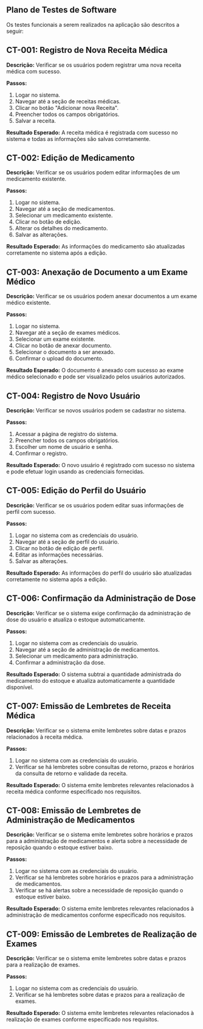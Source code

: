 ## Plano de Testes de Software

Os testes funcionais a serem realizados na aplicação são descritos a seguir:

## CT-001: Registro de Nova Receita Médica

**Descrição:** Verificar se os usuários podem registrar uma nova receita médica com sucesso.

**Passos:**
1. Logar no sistema.
2. Navegar até a seção de receitas médicas.
3. Clicar no botão "Adicionar nova Receita".
4. Preencher todos os campos obrigatórios.
5. Salvar a receita.

**Resultado Esperado:** A receita médica é registrada com sucesso no sistema e todas as informações são salvas corretamente.

## CT-002: Edição de Medicamento

**Descrição:** Verificar se os usuários podem editar informações de um medicamento existente.

**Passos:**
1. Logar no sistema.
2. Navegar até a seção de medicamentos.
3. Selecionar um medicamento existente.
4. Clicar no botão de edição.
5. Alterar os detalhes do medicamento.
6. Salvar as alterações.

**Resultado Esperado:** As informações do medicamento são atualizadas corretamente no sistema após a edição.

## CT-003: Anexação de Documento a um Exame Médico

**Descrição:** Verificar se os usuários podem anexar documentos a um exame médico existente.

**Passos:**
1. Logar no sistema.
2. Navegar até a seção de exames médicos.
3. Selecionar um exame existente.
4. Clicar no botão de anexar documento.
5. Selecionar o documento a ser anexado.
6. Confirmar o upload do documento.

**Resultado Esperado:** O documento é anexado com sucesso ao exame médico selecionado e pode ser visualizado pelos usuários autorizados.

## CT-004: Registro de Novo Usuário

**Descrição:** Verificar se novos usuários podem se cadastrar no sistema.

**Passos:**
1. Acessar a página de registro do sistema.
2. Preencher todos os campos obrigatórios.
3. Escolher um nome de usuário e senha.
4. Confirmar o registro.

**Resultado Esperado:** O novo usuário é registrado com sucesso no sistema e pode efetuar login usando as credenciais fornecidas.

## CT-005: Edição do Perfil do Usuário

**Descrição:** Verificar se os usuários podem editar suas informações de perfil com sucesso.

**Passos:**
1. Logar no sistema com as credenciais do usuário.
2. Navegar até a seção de perfil do usuário.
3. Clicar no botão de edição de perfil.
4. Editar as informações necessárias.
5. Salvar as alterações.

**Resultado Esperado:** As informações do perfil do usuário são atualizadas corretamente no sistema após a edição.

## CT-006: Confirmação da Administração de Dose

**Descrição:** Verificar se o sistema exige confirmação da administração de dose do usuário e atualiza o estoque automaticamente.

**Passos:**
1. Logar no sistema com as credenciais do usuário.
2. Navegar até a seção de administração de medicamentos.
3. Selecionar um medicamento para administração.
4. Confirmar a administração da dose.

**Resultado Esperado:** O sistema subtrai a quantidade administrada do medicamento do estoque e atualiza automaticamente a quantidade disponível.

## CT-007: Emissão de Lembretes de Receita Médica

**Descrição:** Verificar se o sistema emite lembretes sobre datas e prazos relacionados à receita médica.

**Passos:**
1. Logar no sistema com as credenciais do usuário.
2. Verificar se há lembretes sobre consultas de retorno, prazos e horários da consulta de retorno e validade da receita.

**Resultado Esperado:** O sistema emite lembretes relevantes relacionados à receita médica conforme especificado nos requisitos.

## CT-008: Emissão de Lembretes de Administração de Medicamentos

**Descrição:** Verificar se o sistema emite lembretes sobre horários e prazos para a administração de medicamentos e alerta sobre a necessidade de reposição quando o estoque estiver baixo.

**Passos:**
1. Logar no sistema com as credenciais do usuário.
2. Verificar se há lembretes sobre horários e prazos para a administração de medicamentos.
3. Verificar se há alertas sobre a necessidade de reposição quando o estoque estiver baixo.

**Resultado Esperado:** O sistema emite lembretes relevantes relacionados à administração de medicamentos conforme especificado nos requisitos.

## CT-009: Emissão de Lembretes de Realização de Exames

**Descrição:** Verificar se o sistema emite lembretes sobre datas e prazos para a realização de exames.

**Passos:**
1. Logar no sistema com as credenciais do usuário.
2. Verificar se há lembretes sobre datas e prazos para a realização de exames.

**Resultado Esperado:** O sistema emite lembretes relevantes relacionados à realização de exames conforme especificado nos requisitos.
